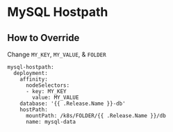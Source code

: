 # MySQL Hostpath

## How to Override

Change `MY_KEY`, `MY_VALUE`, & `FOLDER`

```
mysql-hostpath:
  deployment:
    affinity:
      nodeSelectors:
      - key: MY_KEY
        value: MY_VALUE
    database: '{{ .Release.Name }}-db'
    hostPath:
      mountPath: /k8s/FOLDER/{{ .Release.Name }}/db
      name: mysql-data
```
